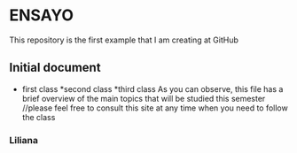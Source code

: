 # ENSAYO
This repository is the first example that I am creating at GitHub 
## Initial document
* first class
*second class
*third class
As you can observe, this file has a brief overview of the main topics that will be studied this semester
//please feel free to consult this site at any time when you need to follow the class
### Liliana

